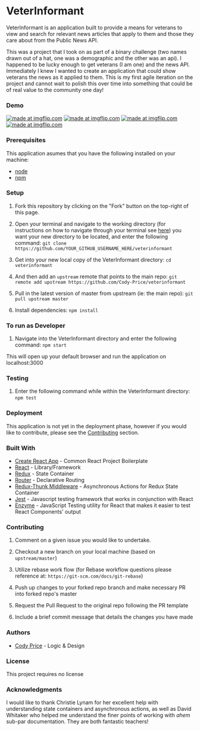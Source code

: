 # VeterInformant

VeterInformant is an application built to provide a means for veterans to view and search for relevant news articles that apply to them and those they care about from the Public News API.

This was a project that I took on as part of a binary challenge (two names drawn out of a hat, one was a demographic and the other was an api). I happened to be lucky enough to get veterans (I am one) and the news API. Immediately I knew I wanted to create an application that could show veterans the news as it applied to them. This is my first agile iteration on the project and cannot wait to polish this over time into something that could be of real value to the community one day!

### Demo

<a href="https://imgflip.com/gif/2ytq8g"><img src="https://i.imgflip.com/2ytq8g.gif" title="made at imgflip.com"/></a>
<a href="https://imgflip.com/gif/2ytr2q"><img src="https://i.imgflip.com/2ytr2q.gif" title="made at imgflip.com"/></a>
<a href="https://imgflip.com/gif/2ytrm1"><img src="https://i.imgflip.com/2ytrm1.gif" title="made at imgflip.com"/></a>
<a href="https://imgflip.com/gif/2ytrug"><img src="https://i.imgflip.com/2ytrug.gif" title="made at imgflip.com"/></a>

### Prerequisites

This application asumes that you have the following installed on your machine:

- [node](https://www.npmjs.com/get-npm)
- [npm](https://www.npmjs.com/get-npm)

### Setup

1. Fork this repository by clicking on the "Fork" button on the top-right of this page.

2. Open your terminal and navigate to the working directory (for instructions on how to navigate through your terminal see [here](https://ccrma.stanford.edu/guides/planetccrma/terminal.html)) you want your new directory to be located, and enter the following command:
`git clone https://github.com/YOUR_GITHUB_USERNAME_HERE/veterinformant`

3. Get into your new local copy of the VeterInformant directory:
`cd veterinformant`

4. And then add an `upstream` remote that points to the main repo:
`git remote add upstream https://github.com/Cody-Price/veterinformant`

5. Pull in the latest version of master from upstream (ie: the main repo):
`git pull upstream master`

7. Install dependencies:
`npm install`

### To run as Developer

1. Navigate into the VeterInformant directory and enter the following command:
`npm start`

This will open up your default browser and run the application on localhost:3000

### Testing

1. Enter the following command while within the VeterInformant directory:
`npm test`

### Deployment

This application is not yet in the deployment phase, however if you would like to contribute, please see the <a href="#contributing">Contributing</a> section.

### Built With

- [Create React App](https://github.com/facebook/create-react-app) - Common React Project Boilerplate
- [React](https://reactjs.org/) - Library/Framework
- [Redux](https://redux.js.org/) - State Container
- [Router](https://github.com/ReactTraining/react-router) - Declarative Routing
- [Redux-Thunk Middleware](https://github.com/reduxjs/redux-thunk) - Asynchronous Actions for Redux State Container
- [Jest](https://jestjs.io/) - Javascript testing framework that works in conjunction with React
- [Enzyme](https://github.com/airbnb/enzyme) - JavaScript Testing utility for React that makes it easier to test React Components' output

<p id="contributing"></p>

### Contributing

1. Comment on a given issue you would like to undertake.

2. Checkout a new branch on your local machine (based on `upstream/master`)

3. Utilize rebase work flow (for Rebase workflow questions please reference at: `https://git-scm.com/docs/git-rebase`)

4. Push up changes to your forked repo branch and make necessary PR into forked repo's master

5. Request the Pull Request to the original repo following the PR template

6. Include a brief commit message that details the changes you have made

### Authors

- [Cody Price](https://github.com/cody-price) - Logic & Design

### License

This project requires no license

### Acknowledgments

I would like to thank Christie Lynam for her excellent help with understanding state containers and asynchronous actions, as well as David Whitaker who helped me understand the finer points of working with *ahem* sub-par documentation. They are both fantastic teachers!
